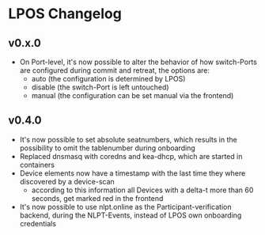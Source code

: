 # LPOS Changelog

## v0.x.0

  * On Port-level, it's now possible to alter the behavior of how switch-Ports are configured during commit and retreat, the options are:
    * auto (the configuration is determined by LPOS)
    * disable (the switch-Port is left untouched)
    * manual (the configuration can be set manual via the frontend)

## v0.4.0

  * It's now possible to set absolute seatnumbers, which results in the possibility to omit the tablenumber during onboarding
  * Replaced dnsmasq with coredns and kea-dhcp, which are started in containers
  * Device elements now have a timestamp with the last time they where discovered by a device-scan
    * according to this information all Devices with a delta-t more than 60 seconds, get marked red in the frontend
  * It's now possible to use nlpt.online as the Participant-verification backend, during the NLPT-Events, instead of LPOS own onboarding credentials
